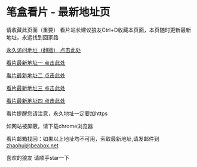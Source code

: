 # 笔盒看片 - 最新地址页

请收藏此页面（重要）
看片站长建议狼友Ctrl+D收藏本页面，本页随时更新最新地址，永远找到回家路

[永久访问地址（翻牆） 点击此处](https://beabox.net/)

[看片最新地址一 点击此处](https://2i8w0d7t3j6.shop)

[看片最新地址二 点击此处](https://2k3c3w0q3t1.shop)

[看片最新地址三 点击此处](https://2d3r3q1m4v6.shop)

[看片最新地址四 点击此处](https://2i3q9o2n5g5.shop)

看片提醒您请注意，永久地址一定要加https

如网站被屏蔽，请下载chrome浏览器

看片邮箱找回：如果以上地址均不可用，索取最新地址,请发邮件到 zhaohui@beabox.net

喜欢的狼友 请顺手star一下